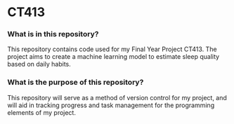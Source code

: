 # CT413

### What is in this repository?

This repository contains code used for my Final Year Project CT413. The project aims to create a machine learning model to estimate sleep quality based on daily habits.

### What is the purpose of this repository?

This repository will serve as a method of version control for my project, and will aid in tracking progress and task management for the programming elements of my project.

